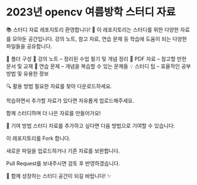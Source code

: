 # 2023년 opencv 여름방학 스터디 자료

📚 스터디 자료 레포지토리
환영합니다! 🚀 이 레포지토리는 스터디를 위한 다양한 자료를 모아둔 공간입니다.
강의 노트, 참고 자료, 연습 문제 등 학습에 도움이 되는 다양한 파일들을 공유합니다.

📂 폴더 구성
📖 강의 노트 – 정리된 수업 필기 및 개념 정리
📑 PDF 자료 – 참고할 만한 문서 및 교재
📝 연습 문제 – 개념을 복습할 수 있는 문제들
💡 스터디 팁 – 효율적인 공부 방법 및 유용한 정보

🔍 활용 방법
필요한 자료를 찾아 다운로드하세요.

학습하면서 추가할 자료가 있다면 자유롭게 업로드해주세요.

함께 스터디하며 더 나은 자료를 만들어가요!

🤝 기여 방법
스터디 자료를 추가하고 싶다면 다음 방법으로 기여할 수 있습니다:

이 레포지토리를 Fork 합니다.

새로운 파일을 업로드하거나 기존 자료를 보완합니다.

Pull Request를 보내주시면 검토 후 반영하겠습니다.

📌 함께 성장하는 스터디 공간이 되길 바랍니다! ✨
